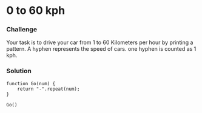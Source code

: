 # 0 to 60 kph

### Challenge

Your task is to drive your car from 1 to 60 Kilometers per hour by printing a pattern.
A hyphen represents the speed of cars.
one hyphen is counted as 1 kph.

### Solution

```
function Go(num) {
	return "-".repeat(num);
}

Go()
```
